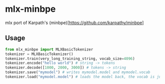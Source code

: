 # mlx-minbpe

mlx port of Karpath's (minbpe)[https://github.com/karpathy/minbpe]

## Usage
```python
from mlx_minbpe import MLXBasicTokenizer
tokenizer = MLXBasicTokenizer()
tokenizer.train(very_long_training_string, vocab_size=4096)
tokenizer.encode("hello world") # string -> tokens
tokenizer.decode([1000, 2000, 3000]) # tokens -> string
tokenizer.save("mymodel") # writes mymodel.model and mymodel.vocab
tokenizer.load("mymodel.model") # loads the model back, the vocab is just for vis
```

